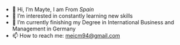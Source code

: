 - 👋 Hi, I’m Mayte, I am From  *Spain*
- 👀 I’m interested in constantly learning new skills
- 🌱 I’m currently finishing my Degree in International Business and Management in Germany
- 📫 How to reach me: meicm94@gmail.com


<!---
meicm94/meicm94 is a ✨ special ✨ repository because its `README.md` (this file) appears on your GitHub profile.
You can click the Preview link to take a look at your changes.
--->
